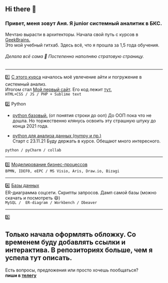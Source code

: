 ## Hi there 👋

### Привет, меня зовут Аня. Я junior системный аналитик в БКС.     
Мечтаю вырасти в архитекторы. Начала свой путь с курсов в [GeekBrains.](https://gb.ru/geek_university/system-business-analysis?tip-kursa-x9ng=professiya)                                  
Это мой учебный гитхаб. Здесь всё, что я прошла за 1,5 года обучения.         

###### Делала всё сама :dancer: Постепенно наполняю стратовую страницу.       

 -----------------------------------------------------------                                                   
:one: [С этого курса](https://github.com/kornilovaap/JavaScript_start) началось моё увлечение айти и погружение в системный анализ.    
  Итогом стал [Мой первый сайт](http://b9164023.beget.tech). Его код лежит [тут.](https://github.com/kornilovaap/JavaScript_start/tree/main/lesson_4)    
  `HTML+CSS / JS / PHP + Sublime text`
                                   
                      
:two: Python
- [python базовый.](https://github.com/kornilovaap/Python_GeekBrains.ru) (от понятия строки до ооп)
   До ООП пока что не дошла. Но торжественно клянусь освоить эту страшную штуку до конца 2021 года.          
                                                                            
 - [python для анализа данных (nympy и пр.)](https://github.com/kornilovaap/Python_for_analyst)            
  Старт c 23.11.21 Буду держать в курсе. Обещают много интересного.           

`python / pyCharm / collab`         
                         
 ----------------------
     
:three:  [Моделирование бизнес-процессов](https://github.com/kornilovaap/Business_process_modeling)                    
`BPMN, IDEF0, eEPC / MS Visio, Aris, Draw.io, Bizagi`     
          
------------------------------------------------         
:four: [Базы данных](https://github.com/kornilovaap/Databases_GeekBrains.ru)      
ER-диаграмма соцсети. Скрипты запросов. Дамп самой базы (можно скачать и посмотреть 😄)               
`MySQL /  ER-diagram / Workbench / Dbeaver`
             
 -------------------------------------------  
 :five:                  
## Только начала оформлять обложку. Со временем буду добавлять ссылки и интерактива. В репозиториях больше, чем я успела тут описать.
  
Есть вопросы, предложения или просто хочешь пообщаться?   
**пиши в [телегу](https://t.me/Anna_PavlovnaK)**        
                       
